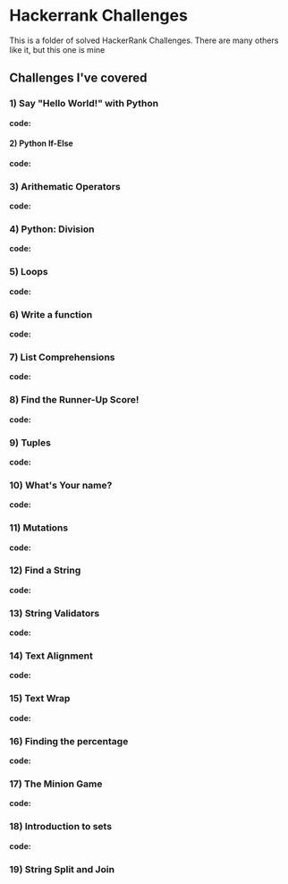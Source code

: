 # Hackerrank Challenges

This is a folder of solved HackerRank Challenges. There are many others like it, but this one is mine

## Challenges I've covered

### 1) Say "Hello World!" with Python
__code:__ 
#### 2) Python If-Else
__code:__
### 3) Arithematic Operators
__code:__

### 4) Python: Division
__code:__ 

### 5) Loops
__code:__

### 6) Write a function
__code:__

### 7) List Comprehensions

__code:__

### 8) Find the Runner-Up Score!

__code:__

### 9) Tuples

__code:__

### 10) What's Your name?

__code:__

### 11) Mutations

__code:__

### 12) Find a String

__code:__

### 13) String Validators

__code:__

### 14) Text Alignment

__code:__

### 15) Text Wrap

__code:__

### 16) Finding the percentage

__code:__

### 17) The Minion Game

__code:__

### 18) Introduction to sets

__code:__


### 19) String Split and Join
